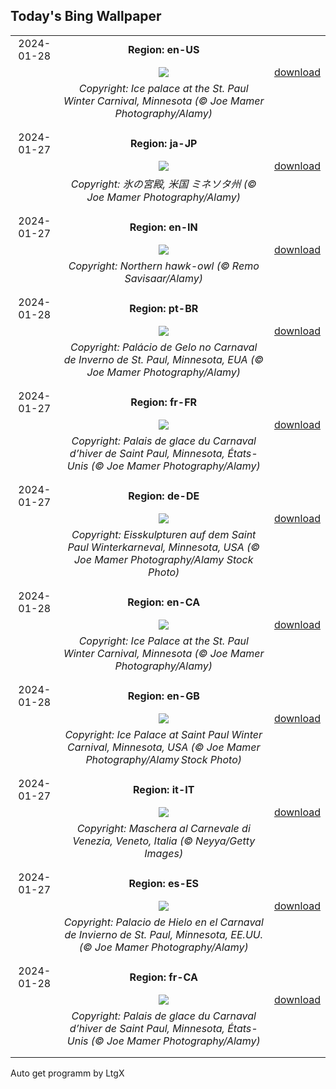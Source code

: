 ## Today's Bing Wallpaper
|      |      |      |
| :----: | :----: | :----: |
|2024-01-28|**Region: en-US**||
||![](https://www.bing.com/th?id=OHR.WinterCarnival_EN-US6859361078_UHD.jpg&pid=hp&w=1152&h=648&rs=1&c=4)| [download](https://www.bing.com/th?id=OHR.WinterCarnival_EN-US6859361078_UHD.jpg)|
||*Copyright: Ice palace at the St. Paul Winter Carnival, Minnesota (© Joe Mamer Photography/Alamy)*
||
|||
|2024-01-27|**Region: ja-JP**||
||![](https://www.bing.com/th?id=OHR.WinterCarnival_JA-JP8320595671_UHD.jpg&pid=hp&w=1152&h=648&rs=1&c=4)| [download](https://www.bing.com/th?id=OHR.WinterCarnival_JA-JP8320595671_UHD.jpg)|
||*Copyright: 氷の宮殿, 米国 ミネソタ州 (© Joe Mamer Photography/Alamy)*
||
|||
|2024-01-27|**Region: en-IN**||
||![](https://www.bing.com/th?id=OHR.HawkOwl_EN-IN6306608472_UHD.jpg&pid=hp&w=1152&h=648&rs=1&c=4)| [download](https://www.bing.com/th?id=OHR.HawkOwl_EN-IN6306608472_UHD.jpg)|
||*Copyright: Northern hawk-owl (© Remo Savisaar/Alamy)*
||
|||
|2024-01-28|**Region: pt-BR**||
||![](https://www.bing.com/th?id=OHR.WinterCarnival_PT-BR0235088801_UHD.jpg&pid=hp&w=1152&h=648&rs=1&c=4)| [download](https://www.bing.com/th?id=OHR.WinterCarnival_PT-BR0235088801_UHD.jpg)|
||*Copyright: Palácio de Gelo no Carnaval de Inverno de St. Paul, Minnesota, EUA (© Joe Mamer Photography/Alamy)*
||
|||
|2024-01-27|**Region: fr-FR**||
||![](https://www.bing.com/th?id=OHR.WinterCarnival_FR-FR5345279239_UHD.jpg&pid=hp&w=1152&h=648&rs=1&c=4)| [download](https://www.bing.com/th?id=OHR.WinterCarnival_FR-FR5345279239_UHD.jpg)|
||*Copyright: Palais de glace du Carnaval d’hiver de Saint Paul, Minnesota, États-Unis (© Joe Mamer Photography/Alamy)*
||
|||
|2024-01-27|**Region: de-DE**||
||![](https://www.bing.com/th?id=OHR.WinterCarnival_DE-DE2266431187_UHD.jpg&pid=hp&w=1152&h=648&rs=1&c=4)| [download](https://www.bing.com/th?id=OHR.WinterCarnival_DE-DE2266431187_UHD.jpg)|
||*Copyright: Eisskulpturen auf dem Saint Paul Winterkarneval, Minnesota, USA (© Joe Mamer Photography/Alamy Stock Photo)*
||
|||
|2024-01-28|**Region: en-CA**||
||![](https://www.bing.com/th?id=OHR.WinterCarnival_EN-CA1750388118_UHD.jpg&pid=hp&w=1152&h=648&rs=1&c=4)| [download](https://www.bing.com/th?id=OHR.WinterCarnival_EN-CA1750388118_UHD.jpg)|
||*Copyright: Ice Palace at the St. Paul Winter Carnival, Minnesota (© Joe Mamer Photography/Alamy)*
||
|||
|2024-01-28|**Region: en-GB**||
||![](https://www.bing.com/th?id=OHR.WinterCarnival_EN-GB6178646232_UHD.jpg&pid=hp&w=1152&h=648&rs=1&c=4)| [download](https://www.bing.com/th?id=OHR.WinterCarnival_EN-GB6178646232_UHD.jpg)|
||*Copyright: Ice Palace at Saint Paul Winter Carnival, Minnesota, USA (© Joe Mamer Photography/Alamy Stock Photo)*
||
|||
|2024-01-27|**Region: it-IT**||
||![](https://www.bing.com/th?id=OHR.VeniceMask_IT-IT8837676102_UHD.jpg&pid=hp&w=1152&h=648&rs=1&c=4)| [download](https://www.bing.com/th?id=OHR.VeniceMask_IT-IT8837676102_UHD.jpg)|
||*Copyright: Maschera al Carnevale di Venezia, Veneto, Italia (© Neyya/Getty Images)*
||
|||
|2024-01-27|**Region: es-ES**||
||![](https://www.bing.com/th?id=OHR.WinterCarnival_ES-ES4102228000_UHD.jpg&pid=hp&w=1152&h=648&rs=1&c=4)| [download](https://www.bing.com/th?id=OHR.WinterCarnival_ES-ES4102228000_UHD.jpg)|
||*Copyright: Palacio de Hielo en el Carnaval de Invierno de St. Paul, Minnesota, EE.UU. (© Joe Mamer Photography/Alamy)*
||
|||
|2024-01-28|**Region: fr-CA**||
||![](https://www.bing.com/th?id=OHR.WinterCarnival_FR-CA8311310332_UHD.jpg&pid=hp&w=1152&h=648&rs=1&c=4)| [download](https://www.bing.com/th?id=OHR.WinterCarnival_FR-CA8311310332_UHD.jpg)|
||*Copyright: Palais de glace du Carnaval d’hiver de Saint Paul, Minnesota, États-Unis (© Joe Mamer Photography/Alamy)*
||
|||

Auto get programm by LtgX
